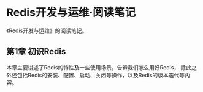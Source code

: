 # Redis开发与运维·阅读笔记

《Redis开发与运维》的阅读笔记。

## 第1章 初识Redis

本章主要讲述了Redis的特性及一些使用场景，告诉我们怎么用好Redis，
除此之外还包括Redis的安装、配置、启动、关闭等操作，以及Redis的版本迭代等内容。
